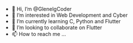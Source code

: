 - 👋 Hi, I’m @GlenelgCoder
- 👀 I’m interested in Web Development and Cyber
- 🌱 I’m currently learning C, Python and Flutter 
- 💞️ I’m looking to collaborate on Flutter
- 📫 How to reach me ...

<!---
GlenelgCoder/GlenelgCoder is a ✨ special ✨ repository because its `README.md` (this file) appears on your GitHub profile.
You can click the Preview link to take a look at your changes.
--->
